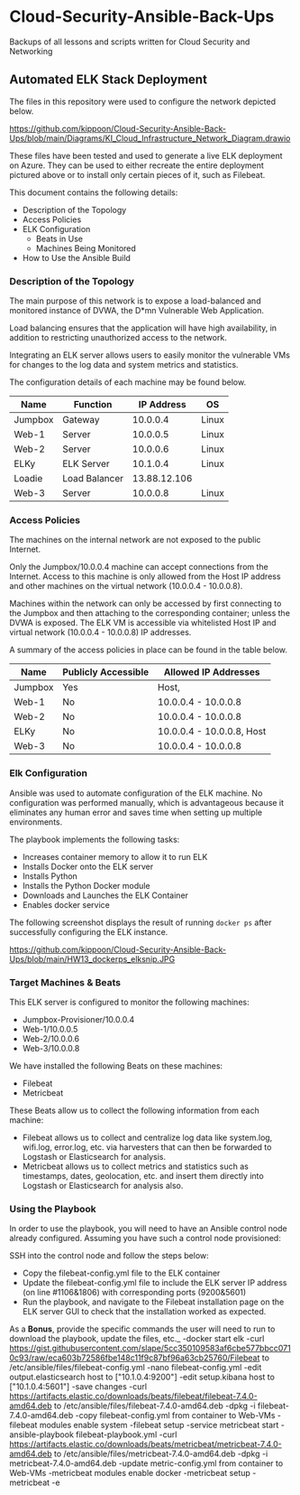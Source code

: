 # Cloud-Security-Ansible-Back-Ups
Backups of all lessons and scripts written for Cloud Security and Networking
## Automated ELK Stack Deployment

The files in this repository were used to configure the network depicted below.

https://github.com/kippoon/Cloud-Security-Ansible-Back-Ups/blob/main/Diagrams/KI_Cloud_Infrastructure_Network_Diagram.drawio

These files have been tested and used to generate a live ELK deployment on Azure. They can be used to either recreate the entire deployment pictured above or to install only certain pieces of it, such as Filebeat.

This document contains the following details:
- Description of the Topology
- Access Policies
- ELK Configuration
  - Beats in Use
  - Machines Being Monitored
- How to Use the Ansible Build


### Description of the Topology

The main purpose of this network is to expose a load-balanced and monitored instance of DVWA, the D*mn Vulnerable Web Application.

Load balancing ensures that the application will have high availability, in addition to restricting unauthorized access to the network.

Integrating an ELK server allows users to easily monitor the vulnerable VMs for changes to the log data and system metrics and statistics.

The configuration details of each machine may be found below.

| Name    | Function      | IP Address   | OS    |
|---------|---------------|--------------|-------|
| Jumpbox | Gateway       | 10.0.0.4     | Linux |
| Web-1   | Server        | 10.0.0.5     | Linux |
| Web-2   | Server        | 10.0.0.6     | Linux |
| ELKy    | ELK Server    | 10.1.0.4     | Linux |
| Loadie  | Load Balancer | 13.88.12.106 |       |
| Web-3   | Server        | 10.0.0.8     | Linux |

### Access Policies

The machines on the internal network are not exposed to the public Internet. 

Only the Jumpbox/10.0.0.4 machine can accept connections from the Internet. Access to this machine is only allowed from the Host IP address and other machines on the virtual network (10.0.0.4 - 10.0.0.8).

Machines within the network can only be accessed by first connecting to the Jumpbox and then attaching to the corresponding container; unless the DVWA is exposed. The ELK VM is accessible via whitelisted Host IP and virtual network (10.0.0.4 - 10.0.0.8) IP addresses.

A summary of the access policies in place can be found in the table below.

| Name    | Publicly Accessible | Allowed IP Addresses      |
|---------|---------------------|---------------------------|
| Jumpbox | Yes                 | Host,                     |
| Web-1   | No                  | 10.0.0.4 - 10.0.0.8       |
| Web-2   | No                  | 10.0.0.4 - 10.0.0.8       |
| ELKy    | No                  | 10.0.0.4 - 10.0.0.8, Host |
| Web-3   | No                  | 10.0.0.4 - 10.0.0.8       |

### Elk Configuration

Ansible was used to automate configuration of the ELK machine. No configuration was performed manually, which is advantageous because it eliminates any human error and saves time when setting up multiple environments.

The playbook implements the following tasks:
- Increases container memory to allow it to run ELK 
- Installs Docker onto the ELK server
- Installs Python
- Installs the Python Docker module
- Downloads and Launches the ELK Container
- Enables docker service

The following screenshot displays the result of running `docker ps` after successfully configuring the ELK instance.

https://github.com/kippoon/Cloud-Security-Ansible-Back-Ups/blob/main/HW13_dockerps_elksnip.JPG

### Target Machines & Beats
This ELK server is configured to monitor the following machines:
- Jumpbox-Provisioner/10.0.0.4
- Web-1/10.0.0.5
- Web-2/10.0.0.6
- Web-3/10.0.0.8

We have installed the following Beats on these machines:
- Filebeat
- Metricbeat

These Beats allow us to collect the following information from each machine:
- Filebeat allows us to collect and centralize log data like system.log, wifi.log, error.log, etc. via harvesters that can then be forwarded to Logstash or Elasticsearch for analysis.
- Metricbeat allows us to collect metrics and statistics such as timestamps, dates, geolocation, etc. and insert them directly into Logstash or Elasticsearch for analysis also.

### Using the Playbook
In order to use the playbook, you will need to have an Ansible control node already configured. Assuming you have such a control node provisioned: 

SSH into the control node and follow the steps below:
- Copy the filebeat-config.yml file to the ELK container
- Update the filebeat-config.yml file to include the ELK server IP address (on line #1106&1806) with corresponding ports (9200&5601)
- Run the playbook, and navigate to the Filebeat installation page on the ELK server GUI to check that the installation worked as expected.


As a **Bonus**, provide the specific commands the user will need to run to download the playbook, update the files, etc._
-docker start elk
-curl https://gist.githubusercontent.com/slape/5cc350109583af6cbe577bbcc0710c93/raw/eca603b72586fbe148c11f9c87bf96a63cb25760/Filebeat to /etc/ansible/files/filebeat-config.yml
-nano filebeat-config.yml
  -edit output.elasticsearch host to ["10.1.0.4:9200"]
  -edit setup.kibana host to ["10.1.0.4:5601"] 
-save changes
-curl https://artifacts.elastic.co/downloads/beats/filebeat/filebeat-7.4.0-amd64.deb to  /etc/ansible/files/filebeat-7.4.0-amd64.deb
-dpkg -i filebeat-7.4.0-amd64.deb
-copy filebeat-config.yml from container to Web-VMs
-filebeat modules enable system
-filebeat setup
-service metricbeat start
-ansible-playbook filebeat-playbook.yml
-curl https://artifacts.elastic.co/downloads/beats/metricbeat/metricbeat-7.4.0-amd64.deb to /etc/ansible/files/metricbeat-7.4.0-amd64.deb
-dpkg -i metricbeat-7.4.0-amd64.deb
-update metric-config.yml from container to Web-VMs
-metricbeat modules enable docker
-metricbeat setup
-metricbeat -e
